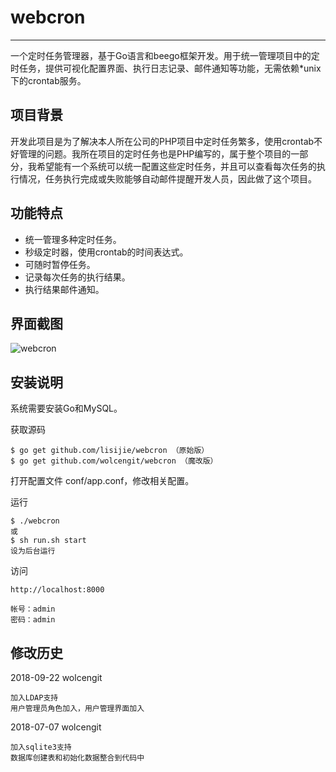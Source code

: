 # webcron
------------

一个定时任务管理器，基于Go语言和beego框架开发。用于统一管理项目中的定时任务，提供可视化配置界面、执行日志记录、邮件通知等功能，无需依赖*unix下的crontab服务。

## 项目背景

开发此项目是为了解决本人所在公司的PHP项目中定时任务繁多，使用crontab不好管理的问题。我所在项目的定时任务也是PHP编写的，属于整个项目的一部分，我希望能有一个系统可以统一配置这些定时任务，并且可以查看每次任务的执行情况，任务执行完成或失败能够自动邮件提醒开发人员，因此做了这个项目。

## 功能特点

* 统一管理多种定时任务。
* 秒级定时器，使用crontab的时间表达式。
* 可随时暂停任务。
* 记录每次任务的执行结果。
* 执行结果邮件通知。

## 界面截图

![webcron](https://raw.githubusercontent.com/lisijie/webcron/master/screenshot.png)


## 安装说明

系统需要安装Go和MySQL。

获取源码

	$ go get github.com/lisijie/webcron （原始版）
	$ go get github.com/wolcengit/webcron （魔改版）
	
打开配置文件 conf/app.conf，修改相关配置。
	

运行
	
	$ ./webcron
	或
	$ sh run.sh start
	设为后台运行

访问

	http://localhost:8000

	帐号：admin
	密码：admin
	
## 修改历史


2018-09-22 wolcengit

	加入LDAP支持
	用户管理员角色加入，用户管理界面加入
	
2018-07-07 wolcengit

	加入sqlite3支持
	数据库创建表和初始化数据整合到代码中
    	
